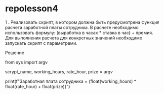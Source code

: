 # repolesson4

1 . Реализовать скрипт, в котором должна быть предусмотрена функция расчета заработной платы сотрудника. 
В расчете необходимо использовать формулу: (выработка в часах * ставка в час) + премия. 
Для выполнения расчета для конкретных значений необходимо запускать скрипт с параметрами.

Решение

from sys import argv

scrypt_name, working_hours, rate_hour, prize = argv

print(f"Заработная плата сотрудника = {float(working_hours) * float(rate_hour) + float(prize)}")